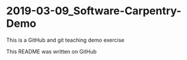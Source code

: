 # 2019-03-09_Software-Carpentry-Demo
This is a GitHub and git teaching demo exercise 

This README was written on GitHub
